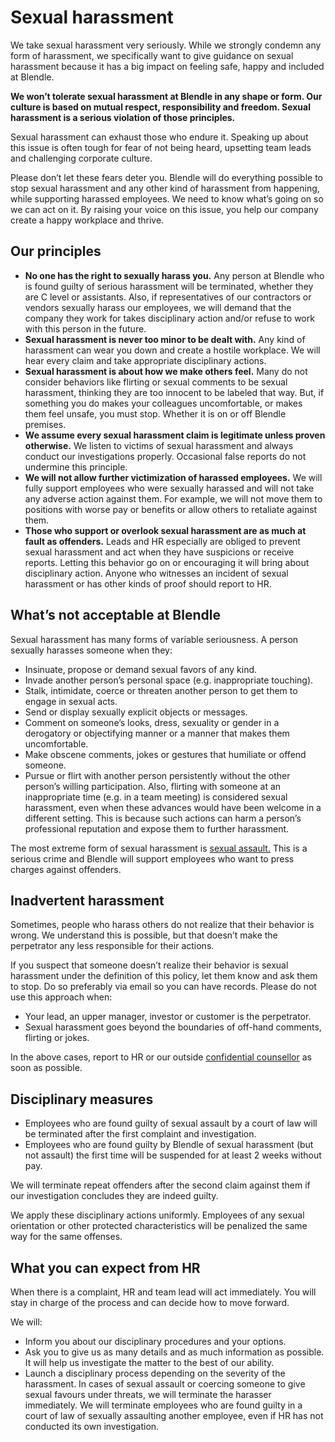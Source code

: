 # Sexual harassment

We take sexual harassment very seriously. While we strongly condemn any form of harassment, we specifically want to give guidance on sexual harassment because it has a big impact on feeling safe, happy and included at Blendle.

**We won’t tolerate sexual harassment at Blendle in any shape or form. Our culture is based on mutual respect, responsibility and freedom. Sexual harassment is a serious violation of those principles.**

Sexual harassment can exhaust those who endure it. Speaking up about this issue is often tough for fear of not being heard, upsetting team leads and challenging corporate culture.

Please don’t let these fears deter you. Blendle will do everything possible to stop sexual harassment and any other kind of harassment from happening, while supporting harassed employees. We need to know what’s going on so we can act on it. By raising your voice on this issue, you help our company create a happy workplace and thrive.

## Our principles

- **No one has the right to sexually harass you.** Any person at Blendle who is found guilty of serious harassment will be terminated, whether they are C level or assistants. Also, if representatives of our contractors or vendors sexually harass our employees, we will demand that the company they work for takes disciplinary action and/or refuse to work with this person in the future.
- **Sexual harassment is never too minor to be dealt with.** Any kind of harassment can wear you down and create a hostile workplace. We will hear every claim and take appropriate disciplinary actions.
- **Sexual harassment is about how we make others feel.** Many do not consider behaviors like flirting or sexual comments to be sexual harassment, thinking they are too innocent to be labeled that way. But, if something you do makes your colleagues uncomfortable, or makes them feel unsafe, you must stop. Whether it is on or off Blendle premises.
- **We assume every sexual harassment claim is legitimate unless proven otherwise.** We listen to victims of sexual harassment and always conduct our investigations properly. Occasional false reports do not undermine this principle.
- **We will not allow further victimization of harassed employees.** We will fully support employees who were sexually harassed and will not take any adverse action against them. For example, we will not move them to positions with worse pay or benefits or allow others to retaliate against them.
- **Those who support or overlook sexual harassment are as much at fault as offenders.** Leads and HR especially are obliged to prevent sexual harassment and act when they have suspicions or receive reports. Letting this behavior go on or encouraging it will bring about disciplinary action. Anyone who witnesses an incident of sexual harassment or has other kinds of proof should report to HR.

## What’s not acceptable at Blendle

Sexual harassment has many forms of variable seriousness. A person sexually harasses someone when they:

- Insinuate, propose or demand sexual favors of any kind.
- Invade another person’s personal space (e.g. inappropriate touching).
- Stalk, intimidate, coerce or threaten another person to get them to engage in sexual acts.
- Send or display sexually explicit objects or messages.
- Comment on someone’s looks, dress, sexuality or gender in a derogatory or objectifying manner or a manner that makes them uncomfortable.
- Make obscene comments, jokes or gestures that humiliate or offend someone.
- Pursue or flirt with another person persistently without the other person’s willing participation. Also, flirting with someone at an inappropriate time (e.g. in a team meeting) is considered sexual harassment, even when these advances would have been welcome in a different setting. This is because such actions can harm a person’s professional reputation and expose them to further harassment.

The most extreme form of sexual harassment is [sexual assault.](https://en.wikipedia.org/wiki/Sexual_assault) This is a serious crime and Blendle will support employees who want to press charges against offenders.

## Inadvertent harassment

Sometimes, people who harass others do not realize that their behavior is wrong. We understand this is possible, but that doesn’t make the perpetrator any less responsible for their actions.

If you suspect that someone doesn’t realize their behavior is sexual harassment under the definition of this policy, let them know and ask them to stop. Do so preferably via email so you can have records. Please do not use this approach when:

- Your lead, an upper manager, investor or customer is the perpetrator.
- Sexual harassment goes beyond the boundaries of off-hand comments, flirting or jokes.

In the above cases, report to HR or our outside [confidential counsellor](https://www.notion.so/ceb925ba799f4dcab14bee5af3ffc0b8?pvs=21) as soon as possible.

## Disciplinary measures

- Employees who are found guilty of sexual assault by a court of law will be terminated after the first complaint and investigation.
- Employees who are found guilty by Blendle of sexual harassment (but not assault) the first time will be suspended for at least 2 weeks without pay.

We will terminate repeat offenders after the second claim against them if our investigation concludes they are indeed guilty.

We apply these disciplinary actions uniformly. Employees of any sexual orientation or other protected characteristics will be penalized the same way for the same offenses.

## **What you can expect from HR**

When there is a complaint, HR and team lead will act immediately. You will stay in charge of the process and can decide how to move forward. 

We will:

- Inform you about our disciplinary procedures and your options.
- Ask you to give us as many details and as much information as possible. It will help us investigate the matter to the best of our ability.
- Launch a disciplinary process depending on the severity of the harassment. In cases of sexual assault or coercing someone to give sexual favours under threats, we will terminate the harasser immediately. We will terminate employees who are found guilty in a court of law of sexually assaulting another employee, even if HR has not conducted its own investigation.